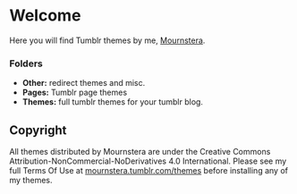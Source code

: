 # Welcome
Here you will find Tumblr themes by me, [Mournstera](https://mournstera.tumblr.com/).

### Folders
- **Other:** redirect themes and misc.
- **Pages:** Tumblr page themes
- **Themes:** full tumblr themes for your tumblr blog.

## Copyright
All themes distributed by Mournstera are under the Creative Commons Attribution-NonCommercial-NoDerivatives 4.0 International. Please see my full Terms Of Use at [mournstera.tumblr.com/themes](https://mournstera.tumblr.com/themes) before installing any of my themes.
